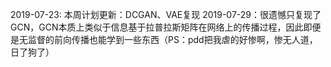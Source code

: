 2019-07-23:
本周计划更新：DCGAN、VAE复现
2019-07-29：很遗憾只复现了GCN，GCN本质上类似于信息基于拉普拉斯矩阵在网络上的传播过程，因此即便是无监督的前向传播也能学到一些东西（PS：pdd把我虐的好惨啊，惨无人道，日了狗了）
